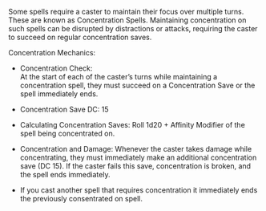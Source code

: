Some spells require a caster to maintain their focus over multiple turns. These are known as Concentration Spells. Maintaining concentration on such spells can be disrupted by distractions or attacks, requiring the caster to succeed on regular concentration saves.

Concentration Mechanics:

- Concentration Check:  
    At the start of each of the caster’s turns while maintaining a concentration spell, they must succeed on a Concentration Save or the spell immediately ends.
    
- Concentration Save DC: 15
    
- Calculating Concentration Saves: Roll 1d20 + Affinity Modifier of the spell being concentrated on.
    
- Concentration and Damage: Whenever the caster takes damage while concentrating, they must immediately make an additional concentration save (DC 15). If the caster fails this save, concentration is broken, and the spell ends immediately.
    
- If you cast another spell that requires concentration it immediately ends the previously consentrated on spell.